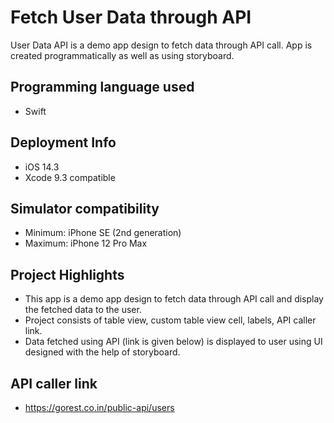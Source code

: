 # Fetch User Data through API

User Data API is a demo app design to fetch data through API call. App is created programmatically as well as using storyboard.

## Programming language used
- Swift

## Deployment Info
- iOS 14.3
- Xcode 9.3 compatible

## Simulator compatibility
- Minimum: iPhone SE (2nd generation)
- Maximum: iPhone 12 Pro Max

## Project Highlights
- This app is a demo app design to fetch data through API call and display the fetched data to the user.
- Project consists of table view, custom table view cell, labels, API caller link.
- Data fetched using API (link is given below) is displayed to user using UI designed with the help of storyboard.

## API caller link
- https://gorest.co.in/public-api/users
